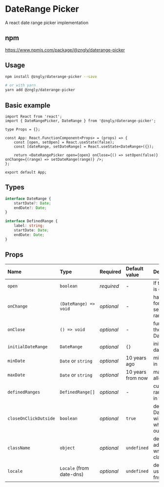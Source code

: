 # DateRange Picker

A react date range picker implementation

## npm

<https://www.npmjs.com/package/@zngly/daterange-picker>

## Usage

```bash
npm install @zngly/daterange-picker --save

# or with yarn
yarn add @zngly/daterange-picker
```

## Basic example

```tsx
import React from 'react';
import { DateRangePicker, DateRange } from '@zngly/daterange-picker';

type Props = {};

const App: React.FunctionComponent<Props> = (props) => {
    const [open, setOpen] = React.useState(false);
    const [dateRange, setDateRange] = React.useState<DateRange>({});

    return <DateRangePicker open={open} onClose={() => setOpen(false)} onChange={(range) => setDateRange(range)} />;
};

export default App;
```

## Types

```ts
interface DateRange {
    startDate?: Date;
    endDate?: Date;
}

interface DefinedRange {
    label: string;
    startDate: Date;
    endDate: Date;
}
```

## Props

| Name                  | Type                     | Required   | Default value     | Description                                                           |
| :-------------------- | :----------------------- | :--------- | :---------------- | :-------------------------------------------------------------------- |
| `open`                | `boolean`                | _required_ | -                 | If the datepicker is open or not                                      |
| `onChange`            | `(DateRange) => void`    | _optional_ | -                 | handler function for providing selected date range                    |
| `onClose`             | `() => void`             | _optional_ | -                 | function to hide the DateRangePicker                                  |
| `initialDateRange`    | `DateRange`              | _optional_ | `{}`              | initially selected date range                                         |
| `minDate`             | `Date` or `string`       | _optional_ | 10 years ago      | min date allowed in range                                             |
| `maxDate`             | `Date` or `string`       | _optional_ | 10 years from now | max date allowed in range                                             |
| `definedRanges`       | `DefinedRange[]`         | _optional_ | -                 | custom defined ranges to show in the list                             |
| `closeOnClickOutside` | `boolean`                | _optional_ | `true`            | defines if DateRangePicker will be closed when clicking outside of it |
| `className`           | `object`                 | _optional_ | `undefined`       | defines additional wrapper style classes                              |
| `locale`              | `Locale` (from date-dns) | _optional_ | `undefined`       | defines locale to use (from date-fns package)                         |
